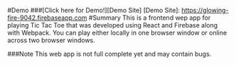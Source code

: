 #Demo
###[Click here for Demo!][Demo Site]
[Demo Site]: https://glowing-fire-9042.firebaseapp.com
#Summary
This is a frontend wep app for playing Tic Tac Toe that was developed using React and Firebase along with Webpack. You can play either locally in one browser window or online across two browser windows.

###Note
This web app is not full complete yet and may contain bugs.